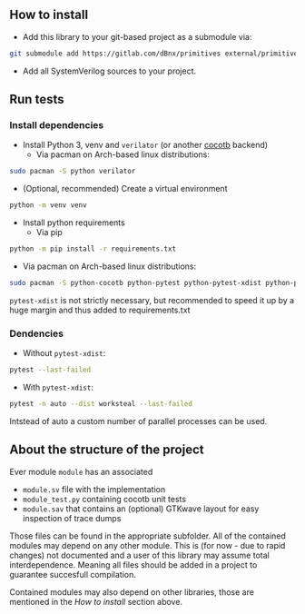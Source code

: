 
## How to install

- Add this library to your git-based project as a submodule via:
```sh
git submodule add https://gitlab.com/dBnx/primitives external/primitives 
```
- Add all SystemVerilog sources to your project.


## Run tests


### Install dependencies

- Install Python 3, venv and `verilator` (or another [cocotb](https://github.com/cocotb/cocotb) backend)
  - Via pacman on Arch-based linux distributions:
```sh
sudo pacman -S python verilator
```
- (Optional, recommended) Create a virtual environment 
```sh
python -m venv venv
```
- Install python requirements
  - Via pip
```sh
python -m pip install -r requirements.txt
```
  - Via pacman on Arch-based linux distributions:
```sh
sudo pacman -S python-cocotb python-pytest python-pytest-xdist python-pytest-cov
```

`pytest-xdist` is not strictly necessary, but recommended to speed it up by a huge margin and thus added to requirements.txt


### Dendencies

- Without `pytest-xdist`:
```sh
pytest --last-failed
```
- With `pytest-xdist`:
```sh
pytest -n auto --dist worksteal --last-failed
```
Intstead of auto a custom number of parallel processes can be used.


## About the structure of the project

Ever module `module` has an associated 
- `module.sv` file with the implementation
- `module_test.py` containing cocotb unit tests
- `module.sav` that contains an (optional) GTKwave layout for easy inspection of trace dumps

Those files can be found in the appropriate subfolder. All of the contained modules may depend on any other module. This
is (for now - due to rapid changes) not documented and a user of this library may assume total interdependence. Meaning
all files should be added in a project to guarantee succesfull compilation.

Contained modules may also depend on other libraries, those are mentioned in the _How to install_ section above.
